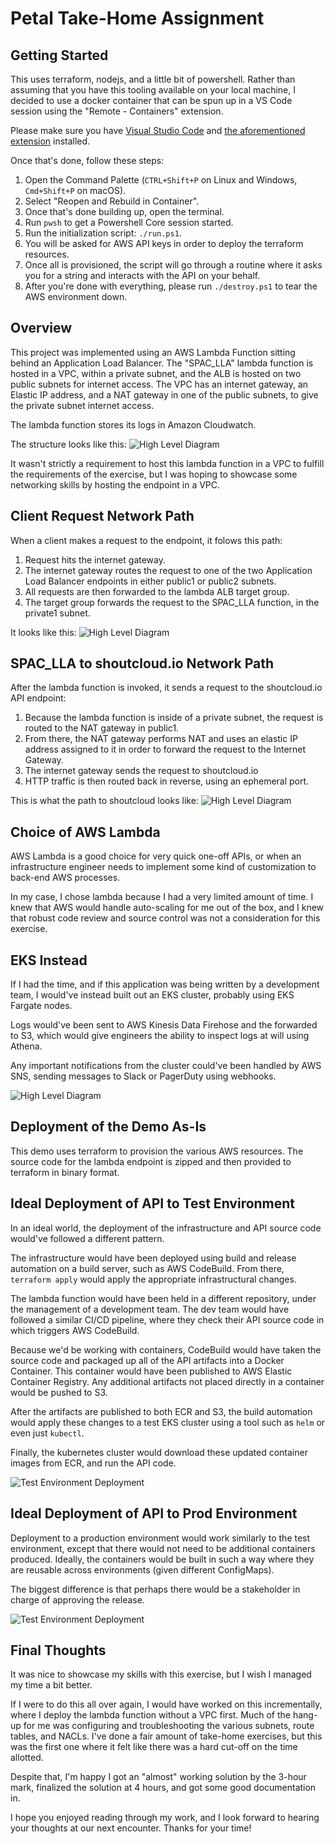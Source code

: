 # Petal Take-Home Assignment

## Getting Started ##
This uses terraform, nodejs, and a little bit of powershell.  Rather than assuming that you have this tooling available on your local machine, I decided to use a docker container that can be spun up in a VS Code session using the "Remote - Containers" extension.  

Please make sure you have [Visual Studio Code](https://code.visualstudio.com/) and [the aforementioned extension](https://marketplace.visualstudio.com/items?itemName=ms-vscode-remote.remote-containers) installed.

Once that's done, follow these steps:
1. Open the Command Palette (`CTRL+Shift+P` on Linux and Windows, `Cmd+Shift+P` on macOS).
1. Select "Reopen and Rebuild in Container".
1. Once that's done building up, open the terminal.
1. Run `pwsh` to get a Powershell Core session started.
1. Run the initialization script: `./run.ps1`.
1. You will be asked for AWS API keys in order to deploy the terraform resources.
1. Once all is provisioned, the script will go through a routine where it asks you for a string and interacts with the API on your behalf.
1. After you're done with everything, please run `./destroy.ps1` to tear the AWS environment down.

## Overview ##
This project was implemented using an AWS Lambda Function sitting behind an Application Load Balancer.  The "SPAC_LLA" lambda function is hosted in a VPC, within a private subnet, and the ALB is hosted on two public subnets for internet access.  The VPC has an internet gateway, an Elastic IP address, and a NAT gateway in one of the public subnets, to give the private subnet internet access.

The lambda function stores its logs in Amazon Cloudwatch.


The structure looks like this:
![High Level Diagram](https://github.com/depinore2/petal_takehome/raw/main/docs/petal-high-level-diagram_2.png)

It wasn't strictly a requirement to host this lambda function in a VPC to fulfill the requirements of the exercise, but I was hoping to showcase some networking skills by hosting the endpoint in a VPC.

## Client Request Network Path ##
When a client makes a request to the endpoint, it folows this path:
1. Request hits the internet gateway.
1. The internet gateway routes the request to one of the two Application Load Balancer endpoints in either public1 or public2 subnets. 
1. All requests are then forwarded to the lambda ALB target group.
1. The target group forwards the request to the SPAC_LLA function, in the private1 subnet.

It looks like this:
![High Level Diagram](https://github.com/depinore2/petal_takehome/raw/main/docs/petal-user-to-lambda_2.png)

## SPAC_LLA to shoutcloud.io Network Path ##
After the lambda function is invoked, it sends a request to the shoutcloud.io API endpoint:

1. Because the lambda function is inside of a private subnet, the request is routed to the NAT gateway in public1.
1. From there, the NAT gateway performs NAT and uses an elastic IP address assigned to it in order to forward the request to the Internet Gateway.
1. The internet gateway sends the request to shoutcloud.io
1. HTTP traffic is then routed back in reverse, using an ephemeral port.

This is what the path to shoutcloud looks like:
![High Level Diagram](https://github.com/depinore2/petal_takehome/raw/main/docs/petal-lambda-to-shoutcloud_2.png)

## Choice of AWS Lambda ##
AWS Lambda is a good choice for very quick one-off APIs, or when an infrastructure engineer needs to implement some kind of customization to back-end AWS processes.

In my case, I chose lambda because I had a very limited amount of time.  I knew that AWS would handle auto-scaling for me out of the box, and I knew that robust code review and source control was not a consideration for this exercise.

## EKS Instead ##

If I had the time, and if this application was being written by a development team, I would've instead built out an EKS cluster, probably using EKS Fargate nodes.

Logs would've been sent to AWS Kinesis Data Firehose and the forwarded to S3, which would give engineers the ability to inspect logs at will using Athena.

Any important notifications from the cluster could've been handled by AWS SNS, sending messages to Slack or PagerDuty using webhooks.

![High Level Diagram](https://github.com/depinore2/petal_takehome/raw/main/docs/petal-EKS%20instead%20of%20Lambda.png)

## Deployment of the Demo As-Is ##
This demo uses terraform to provision the various AWS resources.  The source code for the lambda endpoint is zipped and then provided to terraform in binary format.

## Ideal Deployment of API to Test Environment ##
In an ideal world, the deployment of the infrastructure and API source code would've followed a different pattern.

The infrastructure would have been deployed using build and release automation on a build server, such as AWS CodeBuild.  From there, `terraform apply` would apply the appropriate infrastructural changes.

The lambda function would have been held in a different repository, under the management of a development team.  The dev team would have followed a similar CI/CD pipeline, where they check their API source code in which triggers AWS CodeBuild.

Because we'd be working with containers, CodeBuild would have taken the source code and packaged up all of the API artifacts into a Docker Container.  This container would have been published to AWS Elastic Container Registry.  Any additional artifacts not placed directly in a container would be pushed to S3.

After the artifacts are published to both ECR and S3, the build automation would apply these changes to a test EKS cluster using a tool such as `helm` or even just `kubectl`.

Finally, the kubernetes cluster would download these updated container images from ECR, and run the API code.

![Test Environment Deployment](https://github.com/depinore2/petal_takehome/raw/main/docs/alltrails-Deployment%20(Test).png)

## Ideal Deployment of API to Prod Environment ##
Deployment to a production environment would work similarly to the test environment, except that there would not need to be additional containers produced.  Ideally, the containers would be built in such a way where they are reusable across environments (given different ConfigMaps).

The biggest difference is that perhaps there would be a stakeholder in charge of approving the release.

![Test Environment Deployment](https://github.com/depinore2/petal_takehome/raw/main/docs/alltrails-Deployment%20(Prod).png)

## Final Thoughts ##
It was nice to showcase my skills with this exercise, but I wish I managed my time a bit better.  

If I were to do this all over again, I would have worked on this incrementally, where I deploy the lambda function without a VPC first.  Much of the hang-up for me was configuring and troubleshooting the various subnets, route tables, and NACLs.  I've done a fair amount of take-home exercises, but this was the first one where it felt like there was a hard cut-off on the time allotted. 

Despite that, I'm happy I got an "almost" working solution by the 3-hour mark, finalized the solution at 4 hours, and got some good documentation in.  

I hope you enjoyed reading through my work, and I look forward to hearing your thoughts at our next encounter.  Thanks for your time!